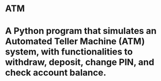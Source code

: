 # ATM
# A Python program that simulates an Automated Teller Machine (ATM) system, with functionalities to withdraw, deposit, change PIN, and check account balance.
